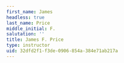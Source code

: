 ```yaml
---
first_name: James
headless: true
last_name: Price
middle_initial: F.
salutation: ''
title: James F. Price
type: instructor
uid: 32dfd2f1-f3de-0906-854a-384e71ab217a
---
```

